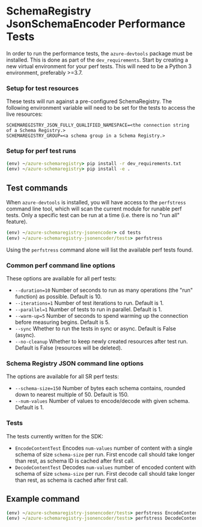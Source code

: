 # SchemaRegistry JsonSchemaEncoder Performance Tests

In order to run the performance tests, the `azure-devtools` package must be installed. This is done as part of the `dev_requirements`.
Start by creating a new virtual environment for your perf tests. This will need to be a Python 3 environment, preferably >=3.7.

### Setup for test resources

These tests will run against a pre-configured SchemaRegistry. The following environment variable will need to be set for the tests to access the live resources:
```
SCHEMAREGISTRY_JSON_FULLY_QUALIFIED_NAMESPACE=<the connection string of a Schema Registry.>
SCHEMAREGISTRY_GROUP=<a schema group in a Schema Registry.>
```

### Setup for perf test runs

```cmd
(env) ~/azure-schemaregistry> pip install -r dev_requirements.txt
(env) ~/azure-schemaregistry> pip install -e .
```

## Test commands

When `azure-devtools` is installed, you will have access to the `perfstress` command line tool, which will scan the current module for runable perf tests. Only a specific test can be run at a time (i.e. there is no "run all" feature).

```cmd
(env) ~/azure-schemaregistry-jsonencoder> cd tests
(env) ~/azure-schemaregistry-jsonencoder/tests> perfstress
```
Using the `perfstress` command alone will list the available perf tests found.

### Common perf command line options
These options are available for all perf tests:
- `--duration=10` Number of seconds to run as many operations (the "run" function) as possible. Default is 10.
- `--iterations=1` Number of test iterations to run. Default is 1.
- `--parallel=1` Number of tests to run in parallel. Default is 1.
- `--warm-up=5` Number of seconds to spend warming up the connection before measuring begins. Default is 5.
- `--sync` Whether to run the tests in sync or async. Default is False (async).
- `--no-cleanup` Whether to keep newly created resources after test run. Default is False (resources will be deleted).

### Schema Registry JSON command line options
The options are available for all SR perf tests:
- `--schema-size=150` Number of bytes each schema contains, rounded down to nearest multiple of 50. Default is 150.
- `--num-values` Number of values to encode/decode with given schema. Default is 1.

### Tests
The tests currently written for the SDK:
- `EncodeContentTest` Encodes `num-values` number of content with a single schema of size `schema-size` per run. First encode call should take longer than rest, as schema ID is cached after first call.
- `DecodeContentTest` Decodes `num-values` number of encoded content with schema of size `schema-size` per run. First decode call should take longer than rest, as schema is cached after first call.

## Example command
```cmd
(env) ~/azure-schemaregistry-jsonencoder/tests> perfstress EncodeContentTest --parallel=2 --duration=10 --schema-size=500 --num-values=2
(env) ~/azure-schemaregistry-jsonencoder/tests> perfstress DecodeContentTest --parallel=2 --duration=10
```
